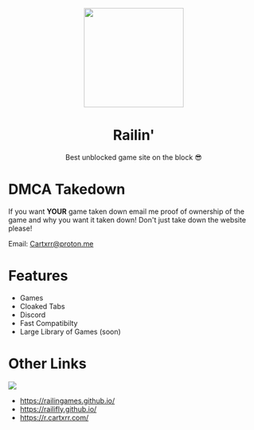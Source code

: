 <p align="center">
<img style="height: 200px;" src="https://cartxrr.github.io/files/railin.png">
</p>
<h1 align="center">Railin'</h1>
<p align="center">Best unblocked game site on the block 😎</p>

# DMCA Takedown 
 If you want **YOUR** game taken down email me proof of ownership of the game and why you want it taken down! Don't just take down the website please! 
 
 Email: [Cartxrr@proton.me](mailto:Cartxrr@proton.me) 
# Features
- Games
- Cloaked Tabs
- Discord
- Fast Compatibilty
- Large Library of Games (soon)

# Other Links
[![](https://invidget.switchblade.xyz/7gacGPFbMk?theme=dark)](https://discord.gg/7gacGPFbMk)
- https://railingames.github.io/
- https://railifly.github.io/
- https://r.cartxrr.com/